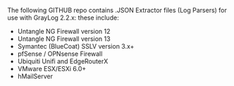 The following GITHUB repo contains .JSON Extractor files (Log Parsers) for use with GrayLog 2.2.x:
these include:

- Untangle NG Firewall version 12
- Untangle NG Firewall version 13
- Symantec (BlueCoat) SSLV version 3.x+
- pfSense / OPNsense Firewall
- Ubiquiti Unifi and EdgeRouterX
- VMware ESX/ESXi 6.0+
- hMailServer
